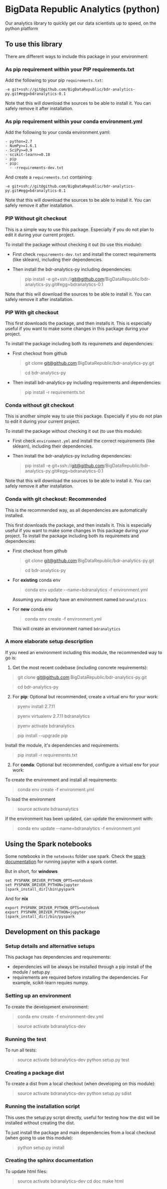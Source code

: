 # BigData Republic Analytics (python)
Our analytics library to quickly get our data scientists up to speed, on the python platform

## To use this library

There are different ways to include this package in your environment:

### As pip requirement within your PIP requirements.txt

Add the following to your pip `requirements.txt`:

```
-e git+ssh://git@github.com/BigDataRepublic/bdr-analytics-py.git#egg=bdranalytics-0.1
```
  
Note that this will download the sources to be able to install it. You can safely remove it after installation.

### As pip requirement within your conda environment.yml

Add the following to your conda environment.yaml:

```
- python=2.7
- NumPy>=1.6.1
- SciPy>=0.9
- scikit-learn>=0.18
- pip
- pip:
  - -rrequirements-dev.txt
```
And create a `requirements.txt` containing:
```
-e git+ssh://git@github.com/BigDataRepublic/bdr-analytics-py.git#egg=bdranalytics-0.1
```
  
Note that this will download the sources to be able to install it. You can safely remove it after installation.

### PIP Without git checkout
This is a simple way to use this package. Especially if you do not plan to edit it during your current project.

To install the package without checking it out (to use this module):
  * First check `requirements-dev.txt` and install the correct requirements (like sklearn), including their dependencies.
  * Then install the bdr-analytics-py including dependencies:

    > pip install -e git+ssh://git@github.com/BigDataRepublic/bdr-analytics-py.git#egg=bdranalytics-0.1
    
Note that this will download the sources to be able to install it. You can safely remove it after installation.
### PIP With git checkout
This first downloads the package, and then installs it. This is especially useful if you want to make some changes in this package during your project.

To install the package including both its requiremets and dependencies:
  * First checkout from github

    > git clone git@github.com:BigDataRepublic/bdr-analytics-py.git

    > cd bdr-analytics-py
  * Then install bdr-analytics-py including requirements and dependencies:

    > pip install -r requirements.txt
    
### Conda without git checkout
This is another simple way to use this package. Especially if you do not plan to edit it during your current project.

To install the package without checking it out (to use this module):
  * First check `environment.yml` and install the correct requirements (like sklearn), including their dependencies.
  * Then install the bdr-analytics-py including dependencies:

    > pip install -e git+ssh://git@github.com/BigDataRepublic/bdr-analytics-py.git#egg=bdranalytics-0.1

Note that this will download the sources to be able to install it. You can safely remove it after installation.
### Conda with git checkout: Recommended
This is the recommended way, as all dependencies are automatically installed.

This first downloads the package, and then installs it. This is especially useful if you want to make some changes in this package during your project.
To install the package including both its requiremets and dependencies:
  * First checkout from github

    > git clone git@github.com:BigDataRepublic/bdr-analytics-py.git

    > cd bdr-analytics-py
    
  * For **existing** conda env 
   
    > conda env update --name=bdranalytics -f environment.yml
    
    Assuming you already have an environment named `bdranalytics`
    
  * For **new** conda env 
  
    > conda env create -f environment.yml
    
    This will create an environment named `bdranalytics`
    
### A more elaborate setup description

If you need an environment including this module, the recommended way to go is:

  1. Get the most recent codebase (including concrete requirements):
  > git clone git@github.com:BigDataRepublic/bdr-analytics-py.git

  > cd bdr-analytics-py
  
  2.  For **pip**: Optional but recommended, create a virtual env for your work:
  > pyenv install 2.7.11

  > pyenv virtualenv 2.7.11 bdranalytics

  > pyenv activate bdranalytics

  > pip install --upgrade pip
  
  Install the module, it's dependencies and requirements.
  
  > pip install -r requirements.txt

 2.  For **conda**: Optional but recommended, configure a virtual env for your work:  
 
  To create the environment and install all requirements:
  > conda env create -f environment.yml
  
  To load the environment
  > source activate bdraanalytics
  
  If the environment has been updated, can update the environment with:
  > conda env update --name=bdranalytics -f environment.yml

## Using the Spark notebooks
Some notebooks in the `notebooks` folder use spark. Check the [spark documentation](http://spark.apache.org/docs/2.0.1/programming-guide.html) for running jupyter with a spark contet.

But in short, for **windows**
```
set PYSPARK_DRIVER_PYTHON_OPTS=notebook
set PYSPARK_DRIVER_PYTHON=jupyter
[spark_install_dir]\bin\pyspark
```

And for **nix**
```
export PYSPARK_DRIVER_PYTHON_OPTS=notebook
export PYSPARK_DRIVER_PYTHON=jupyter
[spark_install_dir]/bin/pyspark
```

## Development on this package

### Setup details and alternative setups
This package has dependencies and requirements:
  * dependencies will be always be installed through a pip install of the module / setup.py
  * requirements are required before installing the dependencies. For example, scikit-learn requies numpy.

### Setting up an environment

To create the development environment:

  > conda env create -f environment-dev.yml
  
  > source activate bdranalytics-dev
  
### Running the test

To run all tests:
> source activate bdranalytics-dev
> python setup.py test

### Creating a package dist

To create a dist from a local checkout (when developing on this module):
> source activate bdranalytics-dev
> python setup.py sdist

### Running the installation script
This uses the setup.py script directly, useful for testing how the dist will be installed without creating the dist.

To just install the package and main dependencies from a local checkout (when going to use this module):
> python setup.py install

### Creating the sphinx documentation

To update html files:
> source activate bdranalytics-dev
> cd doc
> make html

